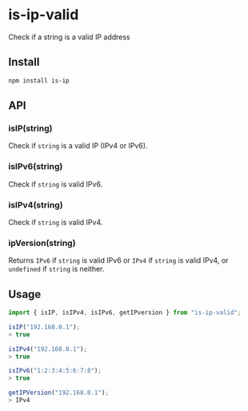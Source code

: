 # is-ip-valid

Check if a string is a valid IP address

## Install

```sh
npm install is-ip
```

## API

### isIP(string)

Check if `string` is a valid IP (IPv4 or IPv6).

### isIPv6(string)

Check if `string` is valid IPv6.

### isIPv4(string)

Check if `string` is valid IPv4.

### ipVersion(string)

Returns `IPv6` if `string` is valid IPv6 or `IPv4` if `string` is valid IPv4, or `undefined` if `string` is neither.

## Usage

```js
import { isIP, isIPv4, isIPv6, getIPversion } from "is-ip-valid";

isIP("192.168.0.1");
> true

isIPv4("192.168.0.1");
> true

isIPv6("1:2:3:4:5:6:7:8");
> true

getIPVersion("192.168.0.1");
> IPv4
```
